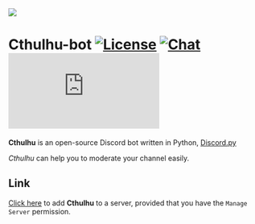 <img align="top" src="https://coverfiles.alphacoders.com/693/6932.jpg">

# Cthulhu-bot [![License](https://img.shields.io/github/license/mashape/apistatus.svg)](LICENSE) [![Chat](https://img.shields.io/discord/392363941931515904?color=%236a5acd)](https://discord.gg/SHzBjqXcq6) [![Python](https://img.shields.io/pypi/pyversions/Discord.py)](Python)
**Cthulhu** is an open-source Discord bot written in Python, [Discord.py](https://discordpy.readthedocs.io/en/latest/)

*Cthulhu* can help you to moderate your channel easily.

## Link
[Click here](https://discord.com/oauth2/authorize?client_id=766607810943123466&permissions=1610312822&scope=bot) to add **Cthulhu** to a server, provided that you have the `Manage Server` permission.
